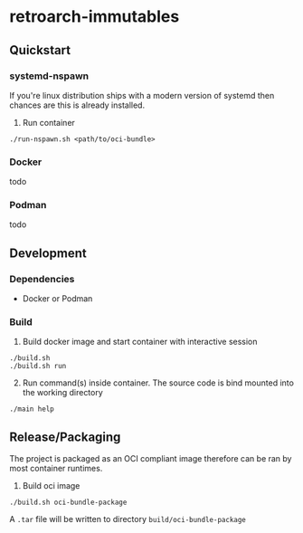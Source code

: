 # retroarch-immutables

## Quickstart

### systemd-nspawn

If you're linux distribution ships with a modern version of systemd then chances are this is already installed.

1. Run container

```
./run-nspawn.sh <path/to/oci-bundle>
```

### Docker

todo

### Podman

todo

## Development

### Dependencies

- Docker or Podman

### Build

1. Build docker image and start container with interactive session

```
./build.sh
./build.sh run
```

2. Run command(s) inside container. The source code is bind mounted into the working directory

```
./main help
```

## Release/Packaging

The project is packaged as an OCI compliant image therefore can be ran by most container runtimes.

1. Build oci image

```
./build.sh oci-bundle-package
```

A `.tar` file will be written to directory `build/oci-bundle-package`
